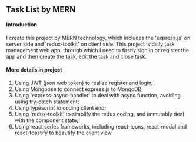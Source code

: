 ## Task List by MERN

#### Introduction

I create this project by MERN technology, which includes the 'express.js' on server side and 'redux-toolkit' on client side. This project is daily task management web app, through which I need to firstly sign in or register the app and then create the task, edit the task and close task.


#### More details in project

1. Using JWT (json web token) to realize register and login;
2. Using Mongoose to connect express.js to MongoDB;
3. Using 'express-async-handler' to deal with async function, avoiding using try-catch statement;
4. Using typescript to coding client end;
5. Using 'redux-toolkit' to simplify the redux coding, and immutably deal with the component state;
6. Using react series frameworks, including react-icons, react-modal and react-toastify to beautify the client view.



